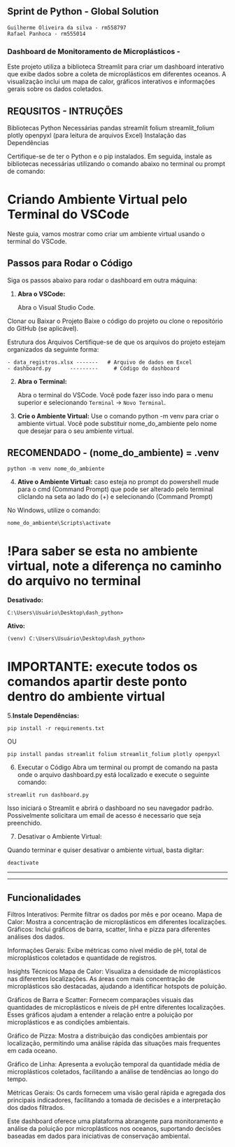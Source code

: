  
 ## Sprint de Python -  Global Solution
    Guilherme Oliveira da silva - rm558797
    Rafael Panhoca - rm555014 

 
 ### Dashboard de Monitoramento de Microplásticos -

Este projeto utiliza a biblioteca Streamlit para criar um dashboard interativo que exibe dados sobre a coleta de microplásticos em diferentes oceanos. A visualização inclui um mapa de calor, gráficos interativos e informações gerais sobre os dados coletados.

## REQUSITOS - INTRUÇÕES
Bibliotecas Python Necessárias
pandas
streamlit
folium
streamlit_folium
plotly
openpyxl (para leitura de arquivos Excel)
Instalação das Dependências

Certifique-se de ter o Python e o pip instalados. Em seguida, instale as bibliotecas necessárias utilizando o comando abaixo no terminal ou prompt de comando:
# Criando Ambiente Virtual pelo Terminal do VSCode

Neste guia, vamos mostrar como criar um ambiente virtual usando o terminal do VSCode.

## Passos para Rodar o Código
Siga os passos abaixo para rodar o dashboard em outra máquina:

1. **Abra o VSCode:**
   
   Abra o Visual Studio Code.

Clonar ou Baixar o Projeto
Baixe o código do projeto ou clone o repositório do GitHub (se aplicável).

Estrutura dos Arquivos
Certifique-se de que os arquivos do projeto estejam organizados da seguinte forma:

    - data_registros.xlsx -------   # Arquivo de dados em Excel  
    - dashboard.py      ---------     # Código do dashboard



2. **Abra o Terminal:**
   
   Abra o terminal do VSCode. Você pode fazer isso indo para o menu superior e selecionando `Terminal` -> `Novo Terminal`.

3. **Crie o Ambiente Virtual:**
Use o comando python -m venv para criar o ambiente virtual.
Você pode substituir nome_do_ambiente pelo nome que desejar para o seu ambiente virtual.

## RECOMENDADO - (nome_do_ambiente) = .venv

```
python -m venv nome_do_ambiente
```

4. **Ative o Ambiente Virtual:**
caso esteja no prompt do powershell mude para o cmd (Command Prompt)
que pode ser alterado pelo terminal 
cliclando na seta ao lado do (+) e selecionando (Command Prompt)

No Windows, utilize o comando:
```
nome_do_ambiente\Scripts\activate
```

# !Para saber se esta no ambiente virtual, note a diferença no caminho do arquivo no terminal
**Desativado:**
```
C:\Users\Usuário\Desktop\dash_python>
```
**Ativo:**
```
(venv) C:\Users\Usuário\Desktop\dash_python>
```
# IMPORTANTE: execute todos os comandos apartir deste ponto dentro do ambiente virtual

5.**Instale Dependências:**

```
pip install -r requirements.txt
```
OU
```
pip install pandas streamlit folium streamlit_folium plotly openpyxl
```


6. Executar o Código
Abra um terminal ou prompt de comando na pasta onde o arquivo dashboard.py está localizado e execute o seguinte comando:
```
streamlit run dashboard.py
```
Isso iniciará o Streamlit e abrirá o dashboard no seu navegador padrão.
Possivelmente solicitara um email de acesso é necessario que seja preenchido.

7. Desativar o Ambiente Virtual:

Quando terminar e quiser desativar o ambiente virtual, basta digitar:
```
deactivate
```
---
---

## Funcionalidades
Filtros Interativos: Permite filtrar os dados por mês e por oceano.
Mapa de Calor: Mostra a concentração de microplásticos em diferentes localizações.
Gráficos: Inclui gráficos de barra, scatter, linha e pizza para diferentes análises dos dados.

Informações Gerais: Exibe métricas como nível médio de pH, total de microplásticos coletados e quantidade de registros.


Insights Técnicos
Mapa de Calor: Visualiza a densidade de microplásticos nas diferentes localizações. As áreas com mais concentração de microplásticos são destacadas, ajudando a identificar hotspots de poluição.

Gráficos de Barra e Scatter: Fornecem comparações visuais das quantidades de microplásticos e níveis de pH entre diferentes localizações. Esses gráficos ajudam a entender a relação entre a poluição por microplásticos e as condições ambientais.

Gráfico de Pizza: Mostra a distribuição das condições ambientais por localização, permitindo uma análise rápida das situações mais frequentes em cada oceano.

Gráfico de Linha: Apresenta a evolução temporal da quantidade média de microplásticos coletados, facilitando a análise de tendências ao longo do tempo.

Métricas Gerais: Os cards fornecem uma visão geral rápida e agregada dos principais indicadores, facilitando a tomada de decisões e a interpretação dos dados filtrados.

Este dashboard oferece uma plataforma abrangente para monitoramento e análise da poluição por microplásticos nos oceanos, suportando decisões baseadas em dados para iniciativas de conservação ambiental.

